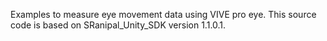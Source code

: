 Examples to measure eye movement data using VIVE pro eye.
This source code is based on SRanipal_Unity_SDK version 1.1.0.1.